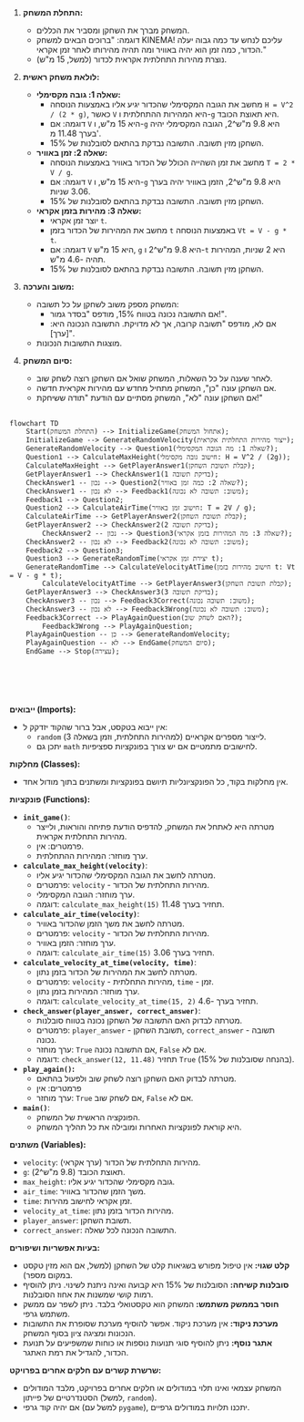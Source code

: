 ## <algorithm>

1.  **התחלת המשחק:**
    *   המשחק מברך את השחקן ומסביר את הכללים.
    *   דוגמה: "ברוכים הבאים למשחק KINEMA! עליכם לנחש עד כמה גבוה יעלה הכדור, כמה זמן הוא יהיה באוויר ומה תהיה מהירותו לאחר זמן אקראי."
    *   נוצרת מהירות התחלתית אקראית לכדור (למשל, 15 מ"ש).

2.  **לולאת משחק ראשית:**
    *   **שאלה 1: גובה מקסימלי:**
        *   מחשב את הגובה המקסימלי שהכדור יגיע אליו באמצעות הנוסחה `H = V^2 / (2 * g)`, כאשר `V` היא המהירות ההתחלתית ו-`g` היא תאוצת הכובד.
        *   דוגמה: אם `V` היא 15 מ"ש, ו-`g` היא 9.8 מ"ש^2, הגובה המקסימלי יהיה בערך 11.48 מ'.
        *   השחקן מזין תשובה. התשובה נבדקת בהתאם לסובלנות של 15%.
    *   **שאלה 2: זמן באוויר:**
        *   מחשב את זמן השהייה הכולל של הכדור באוויר באמצעות הנוסחה `T = 2 * V / g`.
        *   דוגמה: אם `V` היא 15 מ"ש, ו-`g` היא 9.8 מ"ש^2, הזמן באוויר יהיה בערך 3.06 שניות.
        *   השחקן מזין תשובה. התשובה נבדקת בהתאם לסובלנות של 15%.
    *   **שאלה 3: מהירות בזמן אקראי:**
        *   יוצר זמן אקראי `t`.
        *   מחשב את המהירות של הכדור בזמן `t` באמצעות הנוסחה `Vt = V - g * t`.
        *   דוגמה: אם `V` היא 15 מ"ש, `g` היא 9.8 מ"ש^2 ו-`t` היא 2 שניות, המהירות תהיה -4.6 מ"ש.
        *   השחקן מזין תשובה. התשובה נבדקת בהתאם לסובלנות של 15%.

3.  **משוב והערכה:**
    *   המשחק מספק משוב לשחקן על כל תשובה:
        *   אם התשובה נכונה בטווח 15%, מודפס "בסדר גמור!".
        *   אם לא, מודפס "תשובה קרובה, אך לא מדויקת. התשובה הנכונה היא: [ערך]".
    *   מוצגות התשובות הנכונות.

4.  **סיום המשחק:**
    *   לאחר שענה על כל השאלות, המשחק שואל אם השחקן רוצה לשחק שוב.
    *   אם השחקן עונה "כן", המשחק מתחיל מחדש עם מהירות אקראית חדשה.
    *   אם השחקן עונה "לא", המשחק מסתיים עם הודעת "תודה ששיחקת!"

## <mermaid>

```mermaid
flowchart TD
    Start(התחלת המשחק) --> InitializeGame(אתחול המשחק);
    InitializeGame --> GenerateRandomVelocity(ייצור מהירות התחלתית אקראית);
    GenerateRandomVelocity --> Question1(שאלה 1: מה הגובה המקסימלי?);
    Question1 --> CalculateMaxHeight(חישוב גובה מקסימלי: H = V^2 / (2g));
    CalculateMaxHeight --> GetPlayerAnswer1(קבלת תשובת השחקן);
    GetPlayerAnswer1 --> CheckAnswer1(בדיקת תשובה 1);
    CheckAnswer1 -- נכון --> Question2(שאלה 2: כמה זמן באוויר?);
    CheckAnswer1 -- לא נכון --> Feedback1(משוב: תשובה לא נכונה);
    Feedback1 --> Question2;    
    Question2 --> CalculateAirTime(חישוב זמן באוויר: T = 2V / g);
    CalculateAirTime --> GetPlayerAnswer2(קבלת תשובת השחקן);
    GetPlayerAnswer2 --> CheckAnswer2(בדיקת תשובה 2);
        CheckAnswer2 -- נכון --> Question3(שאלה 3: מה המהירות בזמן אקראי?);
    CheckAnswer2 -- לא נכון --> Feedback2(משוב: תשובה לא נכונה);
    Feedback2 --> Question3;
    Question3 --> GenerateRandomTime(יצירת זמן אקראי t);
    GenerateRandomTime --> CalculateVelocityAtTime(חישוב מהירות בזמן t: Vt = V - g * t);
        CalculateVelocityAtTime --> GetPlayerAnswer3(קבלת תשובת השחקן);
    GetPlayerAnswer3 --> CheckAnswer3(בדיקת תשובה 3);
    CheckAnswer3 -- נכון --> Feedback3Correct(משוב: תשובה נכונה);
    CheckAnswer3 -- לא נכון --> Feedback3Wrong(משוב: תשובה לא נכונה);
    Feedback3Correct --> PlayAgainQuestion(האם לשחק שוב?);
        Feedback3Wrong --> PlayAgainQuestion;
    PlayAgainQuestion -- כן --> GenerateRandomVelocity;
    PlayAgainQuestion -- לא --> EndGame(סיום המשחק);
    EndGame --> Stop(עצירה);
    
    
    
    
```

## <explanation>

**ייבואים (Imports):**
*   אין ייבוא בטקסט, אבל ברור שהקוד יזדקק ל:
    *   `random` לייצור מספרים אקראיים (למהירות התחלתית, וזמן בשאלה 3).
    *   יתכן גם `math` לחישובים מתמטיים אם יש צורך בפונקציות ספציפיות.

**מחלקות (Classes):**
*   אין מחלקות בקוד, כל הפונקציונליות תיושם בפונקציות ומשתנים בתוך מודול אחד.

**פונקציות (Functions):**
*   **`init_game()`**:
    *   מטרתה היא לאתחל את המשחק, להדפיס הודעת פתיחה והוראות, ולייצר מהירות התחלתית אקראית.
    *   פרמטרים: אין.
    *   ערך מוחזר: המהירות ההתחלתית.
*   **`calculate_max_height(velocity)`**:
    *   מטרתה לחשב את הגובה המקסימלי שהכדור יגיע אליו.
    *   פרמטרים: `velocity` - מהירות התחלתית של הכדור.
    *   ערך מוחזר: הגובה המקסימלי.
    *   דוגמה: `calculate_max_height(15)` תחזיר בערך 11.48.
*   **`calculate_air_time(velocity)`**:
    *   מטרתה לחשב את משך הזמן שהכדור באוויר.
    *   פרמטרים: `velocity` - מהירות התחלתית של הכדור.
    *   ערך מוחזר: הזמן באוויר.
    *   דוגמה: `calculate_air_time(15)` תחזיר בערך 3.06.
*   **`calculate_velocity_at_time(velocity, time)`**:
    *   מטרתה לחשב את המהירות של הכדור בזמן נתון.
    *   פרמטרים: `velocity` - מהירות התחלתית, `time` - זמן.
    *   ערך מוחזר: המהירות בזמן נתון.
    *   דוגמה: `calculate_velocity_at_time(15, 2)` תחזיר בערך -4.6.
*   **`check_answer(player_answer, correct_answer)`**:
    *   מטרתה לבדוק האם התשובה של השחקן נכונה בטווח סובלנות.
    *   פרמטרים: `player_answer` - תשובת השחקן, `correct_answer` - תשובה נכונה.
    *   ערך מוחזר: `True` אם התשובה נכונה, `False` אם לא.
    *   דוגמה: `check_answer(12, 11.48)` תחזיר `True` (בהנחה שסובלנות של 15%).
*    **`play_again()`:**
     * מטרתה לבדוק האם השחקן רוצה לשחק שוב ולפעול בהתאם.
     * פרמטרים: אין
     * ערך מוחזר: `True` אם לשחק שוב, `False` אם לא.
*   **`main()`**:
    *   הפונקציה הראשית של המשחק.
    *   היא קוראת לפונקציות האחרות ומובילה את כל תהליך המשחק.

**משתנים (Variables):**
*   `velocity`: מהירות התחלתית של הכדור (ערך אקראי).
*   `g`: תאוצת הכובד (9.8 מ"ש^2).
*   `max_height`: גובה מקסימלי שהכדור יגיע אליו.
*   `air_time`: משך הזמן שהכדור באוויר.
*   `time`: זמן אקראי לחישוב מהירות.
*   `velocity_at_time`: מהירות הכדור בזמן נתון.
*   `player_answer`: תשובת השחקן.
*   `correct_answer`: התשובה הנכונה לכל שאלה.

**בעיות אפשריות ושיפורים:**
*   **קלט שגוי:** אין טיפול מפורש בשגיאות קלט של השחקן (למשל, אם הוא מזין טקסט במקום מספר).
*   **סובלנות קשיחה:** הסובלנות של 15% היא קבועה ואינה ניתנת לשינוי. ניתן להוסיף רמות קושי שמשנות את אחוז הסובלנות.
*   **חוסר בממשק משתמש:** המשחק הוא טקסטואלי בלבד. ניתן לשפר עם ממשק משתמש גרפי.
*   **מערכת ניקוד:** אין מערכת ניקוד. אפשר להוסיף מערכת שסופרת את התשובות הנכונות ומציגה ציון בסוף המשחק.
*   **אתגר נוסף:** ניתן להוסיף סוגי תנועות נוספות או כוחות שמשפיעים על תנועת הכדור, להגדיל את רמת האתגר.

**שרשרת קשרים עם חלקים אחרים בפרויקט:**
*   המשחק עצמאי ואינו תלוי במודולים או חלקים אחרים בפרויקט, מלבד המודולים הסטנדרטיים של פייתון (למשל, `random`).
*   אם יהיה קוד גרפי (למשל עם `pygame`), יתכנו תלויות במודולים גרפיים.
